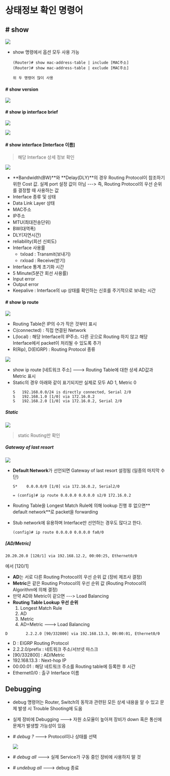 상태정보 확인 명령어
===

\# show
---

![](images/2023-06-15-18-52-40.png)

* show 명령에서 옵션 모두 사용 가능
  ```
  (Router)# show mac-address-table | include [MAC주소]
  (Router)# show mac-address-table | exclude [MAC주소]
  
  위 두 명령어 많이 사용
  ```


#### \# show version

![](images/2023-06-15-18-55-44.png)



#### \# show ip interface brief

![](images/2023-06-15-18-56-31.png)

![](images/2023-06-15-18-56-46.png)



#### \# show interface [Interface 이름]

> 해당 Interface 상세 정보 확인

![](images/2023-06-15-18-58-33.png)

* **Bandwidth(BW)**와 **Delay(DLY)**의 경우 Routing Protocol이 참조하기 위한 Cost 값. 실제 port 설정 값이 아님    --->  즉, Routing Protocol의 우선 순위를 결정할 때 사용하는 값
* Interface 종류 및 상태
* Data Link Layer 상태
* MAC주소
* IP주소
* MTU(최대전송단위)
* BW(대역폭)
* DLY(지연시간)
* reliability(회선 신뢰도)
* Interface 사용률
  * txload : Transmit(보내기)
  * rxload : Receive(받기)
* Interface 통계 초기화 시간
* 5 Minute(5분간 회선 사용률)
* Input error
* Output error
* Keepalive : Interface의 up 상태를 확인하는 신호를 주기적으로 보내는 시간


#### \# show ip route


![](images/2023-06-15-19-04-01.png)

* Routing Table은 IP의 수가 작은 것부터 표시
* C(connected) : 직접 연결된 Network
* L(local) : 해당 Interface의 IP주소. 다른 곳으로 Routing 하지 않고 해당 Interface에서 packet이 처리될 수 있도록 추가
* R(Rip), D(EIGRP) : Routing Protocol 종류

![](images/2023-06-15-19-07-16.png)

* show ip route [네트워크 주소] --->  Routing Table에 대한 상세 AD값과 Metric 표시
* Static의 경우 아래와 같이 표기되지만 실제로 모두 AD 1, Metric 0
  ```
  S   192.168.0.0/24 is directly connected, Serial 2/0
  S   192.168.1.0 [1/0] via 172.16.0.2
  S   192.168.2.0 [1/0] via 172.16.0.2, Serial 2/0
  ```


##### Static

![](images/2023-06-15-19-45-50.png)
> static Routing만 확인

##### Gateway of last resort

![](images/2023-06-15-19-48-20.png)

* **Default Network**가 선언되면 Gateway of last resort 설정됨 (일종의 마지막 수단)
  ```
  S*    0.0.0.0/0 [1/0] via 172.16.0.2, Serial2/0

  = (config)# ip route 0.0.0.0 0.0.0.0 s2/0 172.16.0.2
  ```

* Routing Table을 Longest Match Rule에 의해 lookup 진행 후 없으면** default network**로 packet을 forwarding

* Stub network에 유용하며 Interface만 선언하는 경우도 많다고 한다.
  ```
  (config)# ip route 0.0.0.0 0.0.0.0 fa0/0
  ```


##### [AD/Metric]

```
20.20.20.0 [120/1] via 192.168.12.2, 00:00:25, Ethernet0/0
```
에서 [120/1]

* **AD**는 서로 다른 Routing Protocol의 우선 순위 값 (장비 제조사 결정)
* **Metric**은 같은 Routing Protocol의 우선 순위 값 (Routing Protocol의 Algorithm에 의해 결정)
* 만약 AD와 Metric이 같으면 ---> Load Balancing
* **Routing Table Lookup 우선 순위**
  1. Longest Match Rule
  2. AD
  3. Metric
  4. AD=Metric  --->  Load Balancing


```
D        2.2.2.0 [90/332800] via 192.168.13.3, 00:00:01, Ethernet0/0
```
* D : EIGRP Routing Protocol
* 2.2.2.0/prefix  : 네트워크 주소/서브넷 마스크
* [90/332800] : AD/Metric
* 192.168.13.3  : Next-hop IP
* 00:00:01  : 해당 네트워크 주소를 Routing table에 등록한 후 시간
* Ethernet0/0 : 출구 Interface 이름



Debugging
---

* debug 명령어는 Router, Switch의 동작과 관련된 모든 상세 내용을 알 수 있고 문제 발생 시 Trouble Shooting에 도움
* 실제 장비에 Debugging ---> 자원 소모율이 높아져 장비가 down 혹은 통신에 문제가 발생할 가능성이 있음
* *\# debug ?* ---> Protocol이나 상태를 선택

  ![](images/2023-06-15-19-53-56.png)

* *\# debug all*  --->  실제 Service가 구동 중인 장비에 사용하지 말 것
* *\# undebug all*  --->  debug 종료

